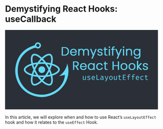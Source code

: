 # Demystifying React Hooks: useCallback

![](./assets/png/useLayoutEffect-header-small.png)

In this article, we will explore when and how to use React’s `useLayoutEffect` hook and how it relates to the `useEffect` Hook.
